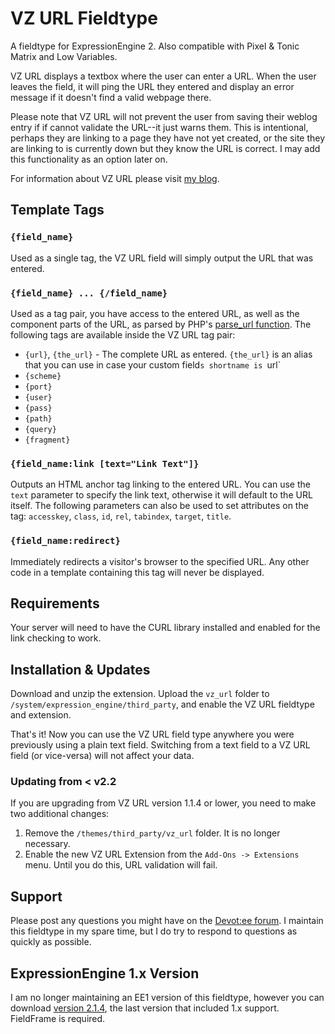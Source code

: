 VZ URL Fieldtype
================

A fieldtype for ExpressionEngine 2. Also compatible with Pixel & Tonic Matrix and Low Variables.

VZ URL displays a textbox where the user can enter a URL. When the user leaves the field, it will ping the URL they entered and display an error message if it doesn't find a valid webpage there.

Please note that VZ URL will not prevent the user from saving their weblog entry if if cannot validate the URL--it just warns them. This is intentional, perhaps they are linking to a page they have not yet created, or the site they are linking to is currently down but they know the URL is correct. I may add this functionality as an option later on.

For information about VZ URL please visit [my blog](http://elivz.com/blog/single/vz_url_extension/).

Template Tags
-------------

### `{field_name}`

Used as a single tag, the VZ URL field will simply output the URL that was entered.

### `{field_name} ... {/field_name}`

Used as a tag pair, you have access to the entered URL, as well as the component parts of the URL, as parsed by PHP's [parse_url function](http://php.net/manual/en/function.parse-url.php). The following tags are available inside the VZ URL tag pair:

* `{url}`, `{the_url}` - The complete URL as entered. `{the_url}` is an alias that you can use in case your custom field`s shortname is `url`
* `{scheme}`
* `{port}`
* `{user}`
* `{pass}`
* `{path}`
* `{query}`
* `{fragment}`

### `{field_name:link [text="Link Text"]}`

Outputs an HTML anchor tag linking to the entered URL. You can use the `text` parameter to specify the link text, otherwise it will default to the URL itself. The following parameters can also be used to set attributes on the <a> tag: `accesskey`, `class`, `id`, `rel`, `tabindex`, `target`, `title`.

### `{field_name:redirect}`

Immediately redirects a visitor's browser to the specified URL. Any other code in a template containing this tag will never be displayed.

Requirements
------------

Your server will need to have the CURL library installed and enabled for the link checking to work.

Installation & Updates
----------------------

Download and unzip the extension. Upload the `vz_url` folder to `/system/expression_engine/third_party`, and enable the VZ URL fieldtype and extension.

That's it! Now you can use the VZ URL field type anywhere you were previously using a plain text field. Switching from a text field to a VZ URL field (or vice-versa) will not affect your data.

### Updating from < v2.2

If you are upgrading from VZ URL version 1.1.4 or lower, you need to make two additional changes:

1. Remove the `/themes/third_party/vz_url` folder. It is no longer necessary.
2. Enable the new VZ URL Extension from the `Add-Ons -> Extensions` menu. Until you do this, URL validation will fail.


Support
-------

Please post any questions you might have on the [Devot:ee forum](http://devot-ee.com/add-ons/support/vz-url-extension/viewforum/863). I maintain this fieldtype in my spare time, but I do try to respond to questions as quickly as possible.

ExpressionEngine 1.x Version
----------------------------

I am no longer maintaining an EE1 version of this fieldtype, however you can download [version 2.1.4](https://github.com/elivz/vz_url/zipball/v2.1.4), the last version that included 1.x support. FieldFrame is required.